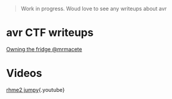<!-- TITLE: Avr -->

> Work in progress. Woud love to see any writeups about avr 

# avr CTF writeups
[Owning the fridge @mrmacete](https://github.com/mrmacete/writeups/blob/master/rhme2/writeups/owning_the_fridge.md)
# Videos
[rhme2 jumpy](https://www.youtube.com/watch?v=zk3JdMOQPc8){.youtube}
